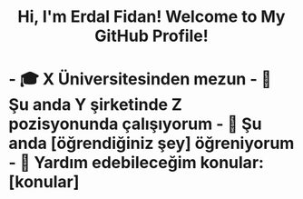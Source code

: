 <h1 align="center">Hi, I'm Erdal Fidan! Welcome to My GitHub Profile!<h1>
- 🎓 X Üniversitesinden mezun
- 💼 Şu anda Y şirketinde Z pozisyonunda çalışıyorum
- 🌱 Şu anda [öğrendiğiniz şey] öğreniyorum
- 🤔 Yardım edebileceğim konular: [konular]
